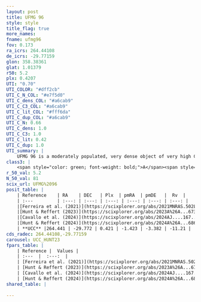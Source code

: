 ```yaml
---
layout: post
title: UFMG 96
style: style
title_flag: true
more_names: 
fname: ufmg96
fov: 0.173
ra_icrs: 264.44108
de_icrs: -29.77159
glon: 358.38361
glat: 1.01379
r50: 5.2
plx: 0.4207
UTI: "0.70"
UTI_COLOR: "#dff2cb"
UTI_C_N_COL: "#e7f5d0"
UTI_C_dens_COL: "#a6cab9"
UTI_C_C3_COL: "#a6cab9"
UTI_C_lit_COL: "#fff6da"
UTI_C_dup_COL: "#a6cab9"
UTI_C_N: 0.66
UTI_C_dens: 1.0
UTI_C_C3: 1.0
UTI_C_lit: 0.42
UTI_C_dup: 1.0
UTI_summary: |
    UFMG 96 is a moderately populated, very dense object of very high C3 quality. It is poorly studied in the literature.
class3: |
    <span style="color: green; font-weight: bold;">A</span><span style="color: green; font-weight: bold;">A</span>
r_50_val: 5.2
N_50_val: 81
scix_url: UFMG%2096
posit_table: |
    | Reference    | RA    | DEC   | Plx  | pmRA  | pmDE   |  Rv  |
    | :---         | :---: | :---: | :---: | :---: | :---: | :---: |
    |[Ferreira et al. (2021)](https://scixplorer.org/abs/2021MNRAS.502L..90F) | 264.455 | -29.776 | 0.413 | -1.442 | -3.421 | -- |
    |[Hunt & Reffert (2023)](https://scixplorer.org/abs/2023A%26A...673A.114H) | 264.423 | -29.772 | 0.416 | -1.397 | -3.383 | -23.062 |
    |[Cavallo et al. (2024)](https://scixplorer.org/abs/2024AJ....167...12C) | 264.448 | -29.768 | 0.417 | -- | -- | -- |
    |[Hunt & Reffert (2024)](https://scixplorer.org/abs/2024A%26A...686A..42H) | 264.423 | -29.772 | 0.416 | -1.397 | -3.383 | -23.062 |
    | **UCC** |264.441 | -29.772 | 0.421 | -1.423 | -3.382 | -11.21 | 
cds_radec: 264.44108,-29.77159
carousel: UCC_HUNT23
fpars_table: |
    | Reference |  Values |
    | :---  |  :---:  |
    | [Ferreira et al. (2021)](https://scixplorer.org/abs/2021MNRAS.502L..90F) | `E(B-V)=1.28, Dmod=10.9, logt=8.55` |
    | [Hunt & Reffert (2023)](https://scixplorer.org/abs/2023A%26A...673A.114H) | `AV50=4.271, diffAV50=2.337, MOD50=11.735, logAge50=7.981` |
    | [Cavallo et al. (2024)](https://scixplorer.org/abs/2024AJ....167...12C) | `AV50=4.3, dMod50=11.74, logAge50=7.92, [Fe/H]50=-1.53` |
    | [Hunt & Reffert (2024)](https://scixplorer.org/abs/2024A%26A...686A..42H) | `MassJ=1700.06` |
shared_table: |
    
---
```

